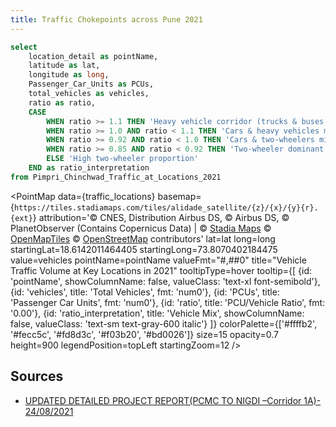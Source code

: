 ```yaml
---
title: Traffic Chokepoints across Pune 2021
---
```





```sql traffic_locations
select 
    location_detail as pointName,
    latitude as lat,
    longitude as long,
    Passenger_Car_Units as PCUs,
    total_vehicles as vehicles,
    ratio as ratio,
    CASE 
        WHEN ratio >= 1.1 THEN 'Heavy vehicle corridor (trucks & buses dominant)'
        WHEN ratio >= 1.0 AND ratio < 1.1 THEN 'Cars & heavy vehicles mix'
        WHEN ratio >= 0.92 AND ratio < 1.0 THEN 'Cars & two-wheelers mix'
        WHEN ratio >= 0.85 AND ratio < 0.92 THEN 'Two-wheeler dominant'
        ELSE 'High two-wheeler proportion'
    END as ratio_interpretation
from Pimpri_Chinchwad_Traffic_at_Locations_2021
```




<PointMap
data={traffic_locations}
basemap={`https://tiles.stadiamaps.com/tiles/alidade_satellite/{z}/{x}/{y}{r}.{ext}`}
attribution='© CNES, Distribution Airbus DS, © Airbus DS, © PlanetObserver (Contains Copernicus Data) | © <a href="https://www.stadiamaps.com/" target="_blank">Stadia Maps</a> © <a href="https://openmaptiles.org/" target="_blank">OpenMapTiles</a> © <a href="https://www.openstreetmap.org/copyright">OpenStreetMap</a> contributors'
lat=lat
long=long
startingLat=18.6142011464405
startingLong=73.8070402184475
value=vehicles
pointName=pointName
valueFmt="#,##0"
title="Vehicle Traffic Volume at Key Locations in 2021"
tooltipType=hover
tooltip={[
{id: 'pointName', showColumnName: false, valueClass: 'text-xl font-semibold'},
{id: 'vehicles', title: 'Total Vehicles', fmt: 'num0'},
{id: 'PCUs', title: 'Passenger Car Units', fmt: 'num0'},
{id: 'ratio', title: 'PCU/Vehicle Ratio', fmt: '0.00'},
{id: 'ratio_interpretation', title: 'Vehicle Mix', showColumnName: false, valueClass: 'text-sm text-gray-600 italic'}
]}
colorPalette={['#ffffb2', '#fecc5c', '#fd8d3c', '#f03b20', '#bd0026']}
size=15
opacity=0.7
height=900
legendPosition=topLeft
startingZoom=12
/>


## Sources
- [UPDATED DETAILED PROJECT REPORT(PCMC TO NIGDI –Corridor 1A)- 24/08/2021](https://www.punemetrorail.org/download/PCMC-Nigdi_Revised_updated.pdf)